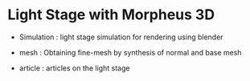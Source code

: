 # Light Stage with Morpheus 3D

- Simulation : light stage simulation for rendering using blender

- mesh : Obtaining fine-mesh by synthesis of normal and base mesh

- article : articles on the light stage
